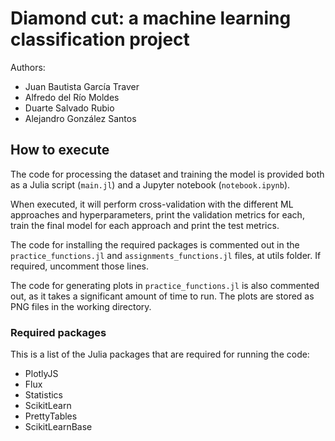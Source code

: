 # Diamond cut: a machine learning classification project

Authors:

* Juan Bautista García Traver
* Alfredo del Río Moldes
* Duarte Salvado Rubio
* Alejandro González Santos

## How to execute

The code for processing the dataset and training the model is provided both as a Julia script (`main.jl`) and a Jupyter notebook (`notebook.ipynb`). 

When executed, it will perform cross-validation with the different ML approaches and hyperparameters, print the validation metrics for each, train the final model for each approach and print the test metrics.

The code for installing the required packages is commented out in the `practice_functions.jl` and `assignments_functions.jl` files, at utils folder. If required, uncomment those lines.

The code for generating plots in `practice_functions.jl` is also commented out, as it takes a significant amount of time to run. The plots are stored as PNG files in the working directory.

### Required packages

This is a list of the Julia packages that are required for running the code:
* PlotlyJS
* Flux
* Statistics
* ScikitLearn
* PrettyTables
* ScikitLearnBase